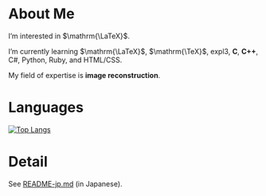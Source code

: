 # About Me
I’m interested in $\mathrm{\LaTeX}$.

I’m currently learning $\mathrm{\LaTeX}$, $\mathrm{\TeX}$, expl3, **C**, **C++**, C#, Python, Ruby, and HTML/CSS.

My field of expertise is **image reconstruction**.

# Languages
[![Top Langs](https://github-readme-stats.vercel.app/api/top-langs/?username=spica-jp&layout=compact)](https://github.com/spica-jp/github-readme-stats)

# Detail
See [README-jp.md](https://github.com/spica-jp/spica-jp/blob/main/README-jp.md) (in Japanese).